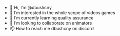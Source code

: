 - 👋 Hi, I’m @dbushcny
- 👀 I’m interested in the whole scope of videos games
- 🌱 I’m currently learning quality assurance
- 💞️ I’m looking to collaborate on animators
- 📫 How to reach me dbushcny on discord

<!---
dbushcny/dbushcny is a ✨ special ✨ repository because its `README.md` (this file) appears on your GitHub profile.
You can click the Preview link to take a look at your changes.
--->
